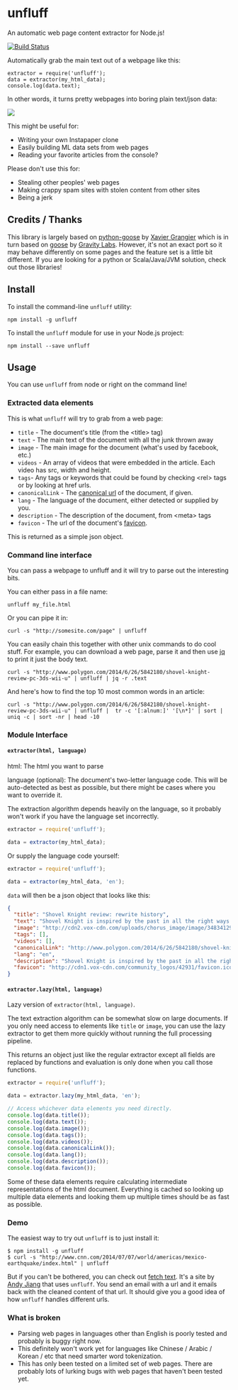 # unfluff

An automatic web page content extractor for Node.js!

[![Build Status](https://travis-ci.org/ageitgey/node-unfluff.svg?branch=master)](https://travis-ci.org/ageitgey/node-unfluff)

Automatically grab the main
text out of a webpage like this:

```
extractor = require('unfluff');
data = extractor(my_html_data);
console.log(data.text);
```

In other words, it turns pretty webpages into boring plain text/json data:

![](https://cloud.githubusercontent.com/assets/896692/3478577/b82f39cc-033d-11e4-9e68-226c9a7bc1c0.jpg)

This might be useful for:
- Writing your own Instapaper clone
- Easily building ML data sets from web pages
- Reading your favorite articles from the console?

Please don't use this for:
- Stealing other peoples' web pages
- Making crappy spam sites with stolen content from other sites
- Being a jerk

## Credits / Thanks

This library is largely based on [python-goose](https://github.com/grangier/python-goose)
by [Xavier Grangier](https://github.com/grangier) which is in turn based on [goose](https://github.com/GravityLabs/goose)
by [Gravity Labs](https://github.com/GravityLabs). However, it's not an exact
port so it may behave differently on some pages and the feature set is a little
bit different.  If you are looking for a python or Scala/Java/JVM solution,
check out those libraries!

## Install

To install the command-line `unfluff` utility:

    npm install -g unfluff

To install the `unfluff` module for use in your Node.js project:

    npm install --save unfluff

## Usage

You can use `unfluff` from node or right on the command line!

### Extracted data elements

This is what `unfluff` will try to grab from a web page:
- `title` - The document's title (from the &lt;title&gt; tag)
- `text` - The main text of the document with all the junk thrown away
- `image` - The main image for the document (what's used by facebook, etc.)
- `videos` - An array of videos that were embedded in the article. Each video has src, width and height.
- `tags`- Any tags or keywords that could be found by checking &lt;rel&gt; tags or by looking at href urls.
- `canonicalLink` - The [canonical url](https://support.google.com/webmasters/answer/139066?hl=en) of the document, if given.
- `lang` - The language of the document, either detected or supplied by you.
- `description` - The description of the document, from &lt;meta&gt; tags
- `favicon` - The url of the document's [favicon](http://en.wikipedia.org/wiki/Favicon).

This is returned as a simple json object.

### Command line interface

You can pass a webpage to unfluff and it will try to parse out the interesting
bits.

You can either pass in a file name:

```
unfluff my_file.html
```

Or you can pipe it in:

```
curl -s "http://somesite.com/page" | unfluff
```

You can easily chain this together with other unix commands to do cool stuff.
For example, you can download a web page, parse it and then use
[jq](http://stedolan.github.io/jq/) to print it just the body text.

```
curl -s "http://www.polygon.com/2014/6/26/5842180/shovel-knight-review-pc-3ds-wii-u" | unfluff | jq -r .text
```

And here's how to find the top 10 most common words in an article:

```
curl -s "http://www.polygon.com/2014/6/26/5842180/shovel-knight-review-pc-3ds-wii-u" | unfluff |  tr -c '[:alnum:]' '[\n*]' | sort | uniq -c | sort -nr | head -10
```

### Module Interface

#### `extractor(html, language)`

html: The html you want to parse

language (optional): The document's two-letter language code. This will be
auto-detected as best as possible, but there might be cases where you want to
override it.

The extraction algorithm depends heavily on the language, so it probably won't work
if you have the language set incorrectly.

```javascript
extractor = require('unfluff');

data = extractor(my_html_data);
```

Or supply the language code yourself:

```javascript
extractor = require('unfluff');

data = extractor(my_html_data, 'en');
```

`data` will then be a json object that looks like this:

```json
{
  "title": "Shovel Knight review: rewrite history",
  "text": "Shovel Knight is inspired by the past in all the right ways — but it's far from stuck in it. [.. snip ..]",
  "image": "http://cdn2.vox-cdn.com/uploads/chorus_image/image/34834129/jellyfish_hero.0_cinema_1280.0.png",  
  "tags": [],
  "videos": [],
  "canonicalLink": "http://www.polygon.com/2014/6/26/5842180/shovel-knight-review-pc-3ds-wii-u",
  "lang": "en",
  "description": "Shovel Knight is inspired by the past in all the right ways — but it's far from stuck in it.",
  "favicon": "http://cdn1.vox-cdn.com/community_logos/42931/favicon.ico"
}
```

#### `extractor.lazy(html, language)`

Lazy version of `extractor(html, language)`.

The text extraction algorithm can be somewhat slow on large documents.  If you
only need access to elements like `title` or `image`, you can use the
lazy extractor to get them more quickly without running the full processing
pipeline.

This returns an object just like the regular extractor except all fields
are replaced by functions and evaluation is only done when you call those
functions.

```javascript
extractor = require('unfluff');

data = extractor.lazy(my_html_data, 'en');

// Access whichever data elements you need directly.
console.log(data.title());
console.log(data.text());
console.log(data.image());
console.log(data.tags());
console.log(data.videos());
console.log(data.canonicalLink());
console.log(data.lang());
console.log(data.description());
console.log(data.favicon());
```

Some of these data elements require calculating intermediate representations
of the html document. Everything is cached so looking up multiple data elements
and looking them up multiple times should be as fast as possible.

### Demo

The easiest way to try out `unfluff` is to just install it:

```
$ npm install -g unfluff
$ curl -s "http://www.cnn.com/2014/07/07/world/americas/mexico-earthquake/index.html" | unfluff
```

But if you can't be bothered, you can check out
[fetch text](http://fetchtext.herokuapp.com/). It's a site by
[Andy Jiang](https://twitter.com/andyjiang) that uses `unfluff`. You send an
email with a url and it emails back with the cleaned content of that url. It
should give you a good idea of how `unfluff` handles different urls.

### What is broken

- Parsing web pages in languages other than English is poorly tested and probably
  is buggy right now.
- This definitely won't work yet for languages like Chinese / Arabic / Korean /
  etc that need smarter word tokenization.
- This has only been tested on a limited set of web pages. There are probably lots
  of lurking bugs with web pages that haven't been tested yet.
